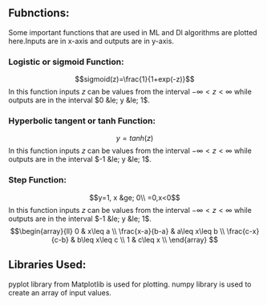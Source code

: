 ## Fubnctions:
Some important functions that are used in ML and Dl algorithms are plotted here.Inputs are in x-axis and outputs are in y-axis.
### Logistic or sigmoid Function:
$$sigmoid(z)=\frac{1}{1+exp(-z)}$$
In this function inputs $z$ can be values from the interval $-\infty < z < \infty$ while outputs are in the interval $0 &le; y &le; 1$.
### Hyperbolic tangent or tanh Function:
$$y=tanh(z)$$
In this function inputs $z$ can be values from the interval $-\infty < z < \infty$ while outputs are in the interval $-1 &le; y &le; 1$.
### Step Function:
$$y=1, x &ge; 0\\
=0,x<0$$
In this function inputs $z$ can be values from the interval $-\infty < z < \infty$ while outputs are in the interval $-1 &le; y &le; 1$.
$$\begin{array}{ll}
      0 & x\leq a \\
      \frac{x-a}{b-a} & a\leq x\leq b \\
      \frac{c-x}{c-b} & b\leq x\leq c \\
      1 & c\leq x \\
\end{array} 
$$
## Libraries Used:
pyplot library from Matplotlib is used for plotting.
numpy library is used to create an array of input values.
